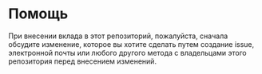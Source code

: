 # Помощь

При внесении вклада в этот репозиторий, пожалуйста, сначала обсудите изменение, которое вы хотите сделать путем создание issue, электронной почты или любого другого метода с владельцами этого репозитория перед внесением изменений.
